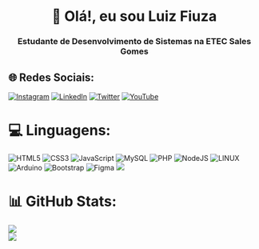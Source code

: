 <h1 align="center">👋 Olá!, eu sou Luiz Fiuza</h1>
<h3 align="center">Estudante de Desenvolvimento de Sistemas na ETEC Sales Gomes</h3>


## 🌐 Redes Sociais:
[![Instagram](https://img.shields.io/badge/Instagram-%23E4405F.svg?logo=Instagram&logoColor=white)](https://instagram.com/luizfiuza__) [![LinkedIn](https://img.shields.io/badge/LinkedIn-%230077B5.svg?logo=linkedin&logoColor=white)](https://linkedin.com/in/luiz-fiuza06) [![Twitter](https://img.shields.io/badge/Twitter-%231DA1F2.svg?logo=Twitter&logoColor=white)](https://twitter.com/nomloki_cs) [![YouTube](https://img.shields.io/badge/YouTube-%23FF0000.svg?logo=YouTube&logoColor=white)](https://youtube.com/@@nomloki_cs) 

# 💻 Linguagens:
 ![HTML5](https://img.shields.io/badge/html5-%23E34F26.svg?style=for-the-badge&logo=html5&logoColor=white) ![CSS3](https://img.shields.io/badge/css3-%231572B6.svg?style=for-the-badge&logo=css3&logoColor=white) ![JavaScript](https://img.shields.io/badge/javascript-%23323330.svg?style=for-the-badge&logo=javascript&logoColor=%23F7DF1E) ![MySQL](https://img.shields.io/badge/mysql-%2300f.svg?style=for-the-badge&logo=mysql&logoColor=white) ![PHP](https://img.shields.io/badge/php-%23777BB4.svg?style=for-the-badge&logo=php&logoColor=white) ![NodeJS](https://img.shields.io/badge/node.js-6DA55F?style=for-the-badge&logo=node.js&logoColor=white) ![LINUX](https://img.shields.io/badge/Linux-FCC624?style=for-the-badge&logo=linux&logoColor=black) ![Arduino](https://img.shields.io/badge/-Arduino-00979D?style=for-the-badge&logo=Arduino&logoColor=white) ![Bootstrap](https://img.shields.io/badge/bootstrap-%23563D7C.svg?style=for-the-badge&logo=bootstrap&logoColor=white) ![Figma](https://img.shields.io/badge/figma-%23F24E1E.svg?style=for-the-badge&logo=figma&logoColor=white)
 ![](https://github-readme-stats.vercel.app/api/top-langs/?username=nomloki&theme=swift&hide_border=true&include_all_commits=true&count_private=true&layout=compact)
# 📊 GitHub Stats:
![](https://github-readme-stats.vercel.app/api?username=nomloki&theme=swift&hide_border=true&include_all_commits=true&count_private=true)<br/>
![](https://github-readme-streak-stats.herokuapp.com/?user=nomloki&theme=swift&hide_border=true)<br/>

<!-- Proudly created with GPRM ( https://gprm.itsvg.in ) -->
